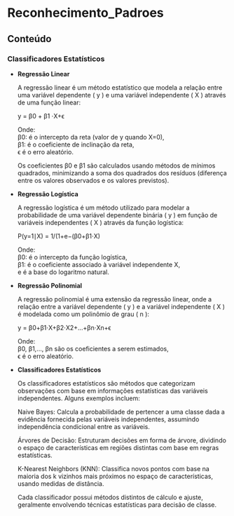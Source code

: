 ﻿# Reconhecimento_Padroes

## Conteúdo

### Classificadores Estatísticos

- **Regressão Linear**
  
  A regressão linear é um método estatístico que modela a relação entre uma variável dependente \( y \) e uma variável independente \( X \) através de uma função linear:
  
     y = β0 + β1 ⋅X+ϵ
  
  Onde:\
  β0: é o intercepto da reta (valor de y quando X=0),\
  β1: é o coeficiente de inclinação da reta,\
  ϵ é o erro aleatório.

  Os coeficientes β0 e β1 são calculados usando métodos de mínimos quadrados, minimizando a soma dos quadrados dos resíduos (diferença entre os valores observados e os valores previstos).

- **Regressão Logística**
  
  A regressão logística é um método utilizado para modelar a probabilidade de uma variável dependente binária \( y \) em função de variáveis independentes \( X \) através da função logística:
  
  P(y=1∣X) = 1/(1+e−(β0+β1⋅X)
​

  
  Onde:\
  β0: é o intercepto da função logística,\
  β1: é o coeficiente associado à variável independente
  X,\
  e é a base do logaritmo natural.

- **Regressão Polinomial**
  
  A regressão polinomial é uma extensão da regressão linear, onde a relação entre a variável dependente \( y \) e a variável independente \( X \) é modelada como um polinômio de grau \( n \):
  
    y = β0+β1⋅X+β2⋅X2+…+βn⋅Xn+ϵ
  
  Onde:\
  β0, β1,…, βn são os coeficientes a serem estimados,\
  ϵ é o erro aleatório.

- **Classificadores Estatísticos**
  
  Os classificadores estatísticos são métodos que categorizam observações com base em informações estatísticas das variáveis independentes. Alguns exemplos incluem:
  
  Naive Bayes: Calcula a probabilidade de pertencer a uma classe dada a evidência fornecida pelas variáveis independentes, assumindo independência condicional entre as variáveis.
  
  Árvores de Decisão: Estruturam decisões em forma de árvore, dividindo o espaço de características em regiões distintas com base em regras estatísticas.
  
  K-Nearest Neighbors (KNN): Classifica novos pontos com base na maioria dos k vizinhos mais próximos no espaço de características, usando medidas de distância.
  
  Cada classificador possui métodos distintos de cálculo e ajuste, geralmente envolvendo técnicas estatísticas para decisão de classe.

